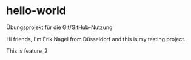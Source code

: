 # hello-world
Übungsprojekt für die Git/GitHub-Nutzung

Hi friends,
I'm Erik Nagel from Düsseldorf and this is my testing project.

This is feature_2
